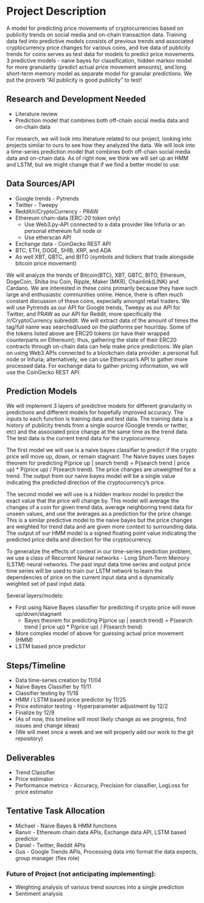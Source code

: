 # Project Description
A model for predicting price movements of cryptocurrencies based on publicity trends on social media and on-chain transaction data. Training data fed into predictive models consists of previous trends and associated cryptocurrency price changes for various coins, and live data of publicity trends for coins serves as test data for models to predict price movements. 3 predictive models - naive bayes for classification, hidden markov model for more granularity (predict actual price movement amounts), and long short-term memory model as separate model for granular predictions. We put the proverb “All publicity is good publicity” to test! 

## Research and Development Needed
* Literature review
* Prediction model that combines both off-chain social media data and on-chain data

For research, we will look into literature related to our project, looking into projects similar to ours to see how they analyzed the data. We will look into a time-series prediction model that combines both off-chain social media data and on-chain data.  As of right now, we think we will set up an HMM and LSTM, but we might change that if we find a better model to use.

## Data Sources/API
* Google trends  - Pytrends
* Twitter - Tweepy 
* Reddit/r/CryptoCurrency - PRAW
* Ethereum chain-data (ERC-20 token only)
  * Use Web3.py-API connected to a data provider like Infuria or an personal ethereum full node or
  * Use etherscan API 
* Exchange data - CoinGecko REST API
* BTC, ETH, DOGE, SHIB, XRP, and ADA
* As well XBT, GBTC, and BITO (symbols and tickers that trade alongside bitcoin price movement)

We will analyze the trends of Bitcoin(BTC), XBT, GBTC, BITO, Ethereum, DogeCoin, Shiba Inu Coin, Ripple, Maker (MKR), Chainlink(LINK) and Cardano. We are interested in these coins primarily because they have such large and enthusiastic communities online. Hence, there is often much constant discussion of these coins, especially amongst retail traders. We will use Pytrends as our API for Google trends, Tweepy as our API for Twitter, and PRAW as our API for Reddit, more specifically the /r/CryptoCurrency subreddit. We will extract data of the amount of times the tag/full name was searched/used on the platforms per hour/day.  Some of the tokens listed above are ERC20 tokens (or have their wrapped counterparts on Ethereum); thus, gathering the state of their ERC20 contracts through on-chain data can help make price predictions. We plan on using Web3 APIs connected to a blockchain data provider: a personal full node or Infuria; alternatively, we can use Etherscan’s API to gather more processed data. For exchange data to gather pricing information, we will use the CoinGecko REST API.

## Prediction Models
We will implement 3 layers of predictive models for different granularity in predictions and different models for hopefully improved accuracy. The inputs to each function is training data and test data. The training data is a history of publicity trends from a single source (Google trends or twitter, etc) and the associated price change at the same time as the trend data. The test data is the current trend data for the cryptocurrency.

The first model we will use is a naive bayes classifier to predict if the crypto price will move up, down, or remain stagnant. The Naive bayes uses bayes theorem for predicting P(price up | search trend) = P(search trend | price up) * P(price up) / P(search trend). The price changes are unweighted for a trend. The output from our naive bayes model will be a single value indicating the predicted direction of the cryptocurrency’s price.

The second model we will use is a hidden markov model to predict the exact value that the price will change by. This model will average the changes of a coin for given trend data, average neighboring trend data for unseen values, and use the averages as a prediction for the price change. This is a similar predictive model to the naive bayes but the price changes are weighted for trend data and are given more context to surrounding data. The output of our HMM model is a signed floating point value indicating the predicted price delta and direction for the cryptocurrency.

To generalize the effects of context in our time-series prediction problem, we use a class of Recurrent Neural networks - Long Short-Term Memory (LSTM) neural networks. The past input data time series and output price time series will be used to train our LSTM network to learn the dependencies of price on the current input data and a dynamically weighted set of past input data.

Several layers/models:
* First using Naive Bayes classifier for predicting if crypto price will move up/down/stagnant
  * Bayes theorem for predicting P(price up | search trend) = P(search trend | price up) * P(price up) / P(search trend)
* More complex model of above for guessing actual price movement (HMM)
* LSTM based price predictor

## Steps/Timeline
* Data time-series creation by 11/04
* Naive Bayes Classifier by 11/11
* Classifier testing by 11/18
* HMM / LSTM based price predictor by 11/25
* Price estimator testing - Hyperparameter adjustment by 12/2
* Finalize by 12/9
* (As of now, this timeline will most likely change as we progress, find issues and change ideas)
* (We will meet once a week and we will properly add our work to the git repository)

## Deliverables
* Trend Classifier 
* Price estimator
* Performance metrics - Accuracy, Precision for classifier, LogLoss for price estimator

## Tentative Task Allocation
* Michael - Naive Bayes & HMM functions
* Ranvir - Ethereum chain data APIs, Exchange data API, LSTM based predictor
* Daniel - Twitter, Reddit APIs 
* Gus - Google Trends APIs, Processing data into format the data expects, group manager (flex role)

### Future of Project (not anticipating implementing):
* Weighting analysis of various trend sources into a single prediction
* Sentiment analysis
